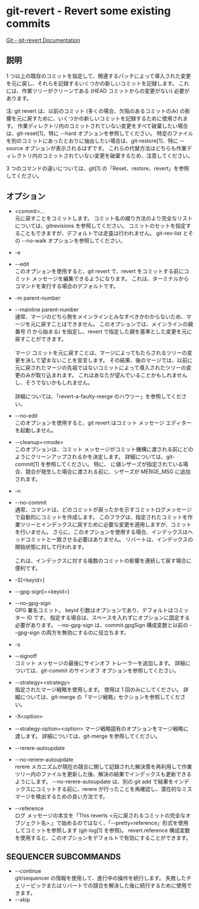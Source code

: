 # git-revert - Revert some existing commits

[Git - git-revert Documentation](https://git-scm.com/docs/git-revert)

## 説明
1 つ以上の既存のコミットを指定して、関連するパッチによって導入された変更を元に戻し、それらを記録するいくつかの新しいコミットを記録します。 これには、作業ツリーがクリーンである (HEAD コミットからの変更がない) 必要があります。

注: git revert は、以前のコミット (多くの場合、欠陥のあるコミットのみ) の影響を元に戻すために、いくつかの新しいコミットを記録するために使用されます。 作業ディレクトリ内のコミットされていない変更をすべて破棄したい場合は、git-reset[1]、特に --hard オプションを参照してください。 特定のファイルを別のコミットにあったとおりに抽出したい場合は、git-restore[1]、特に --source オプションが表示されるはずです。 これらの代替方法はどちらも作業ディレクトリ内のコミットされていない変更を破棄するため、注意してください。

3 つのコマンドの違いについては、git[1] の「Reset、restore、revert」を参照してください。

## オプション

* \<commit>…​  
元に戻すことをコミットします。 コミット名の綴り方法のより完全なリストについては、gitrevisions を参照してください。 コミットのセットを指定することもできますが、デフォルトでは走査は行われません。 git-rev-list とその --no-walk オプションを参照してください。

* -e
* --edit  
このオプションを使用すると、git revert で、revert をコミットする前にコミット メッセージを編集できるようになります。 これは、ターミナルからコマンドを実行する場合のデフォルトです。

* -m parent-number
* --mainline parent-number  
通常、マージのどちら側をメインラインとみなすべきかわからないため、マージを元に戻すことはできません。 このオプションでは、メインラインの親番号 (1 から始まる) を指定し、revert で指定した親を基準とした変更を元に戻すことができます。<br><br>マージ コミットを元に戻すことは、マージによってもたらされるツリーの変更を決して望まないことを宣言します。 その結果、後のマージでは、以前に元に戻されたマージの先祖ではないコミットによって導入されたツリーの変更のみが取り込まれます。 これはあなたが望んでいることかもしれませんし、そうでないかもしれません。<br><br>詳細については、「revert-a-faulty-merge のハウツー」を参照してください。

* --no-edit  
このオプションを使用すると、git revert はコミット メッセージ エディターを起動しません。

* --cleanup=\<mode>  
このオプションは、コミット メッセージがコミット機構に渡される前にどのようにクリーンアップされるかを決定します。 詳細については、git-commit[1] を参照してください。 特に、<mode> に値シザーズが指定されている場合、競合が発生した場合に渡される前に、シザーズが MERGE_MSG に追加されます。

* -n
* --no-commit  
通常、コマンドは、どのコミットが戻ったかを示すコミットログメッセージで自動的にコミットを作成します。 このフラグは、指定されたコミットを作業ツリーとインデックスに戻すために必要な変更を適用しますが、コミットを行いません。 さらに、このオプションを使用する場合、インデックスはヘッドコミットと一致させる必要はありません。 リバートは、インデックスの開始状態に対して行われます。<br><br>これは、インデックスに対する複数のコミットの影響を連続して戻す場合に便利です。

* -S[\<keyid>]
* --gpg-sign[=\<keyid>]
* --no-gpg-sign  
GPG 署名コミット。 keyid 引数はオプションであり、デフォルトはコミッター ID です。 指定する場合は、スペースを入れずにオプションに固定する必要があります。 --no-gpg-sign は、commit.gpgSign 構成変数と以前の --gpg-sign の両方を無効にするのに役立ちます。
* -s
* --signoff  
コミット メッセージの最後にサインオフ トレーラーを追加します。 詳細については、git-commit のサインオフ オプションを参照してください。
* --strategy=\<strategy>  
指定されたマージ戦略を使用します。 使用は 1 回のみにしてください。 詳細については、git-merge の「マージ戦略」セクションを参照してください。
* -X\<option>  
* --strategy-option=\<option>
マージ戦略固有のオプションをマージ戦略に渡します。 詳細については、git-merge を参照してください。
* --rerere-autoupdate 
* --no-rerere-autoupdate  
rerere メカニズムが現在の競合に関して記録された解決策を再利用して作業ツリー内のファイルを更新した後、解決の結果でインデックスも更新できるようにします。 --no-rerere-autoupdate は、別の git add で結果をインデックスにコミットする前に、rerere が行ったことを再確認し、潜在的なミスマージを検出するための良い方法です。
* --reference  
ログ メッセージの本文を「This reverts <元に戻されるコミットの完全なオブジェクト名>.」で始めるのではなく、「--pretty=reference」形式を使用してコミットを参照します (git-log[1] を参照)。 revert.reference 構成変数を使用すると、このオプションをデフォルトで有効にすることができます。

## SEQUENCER SUBCOMMANDS
* --continue  
git/sequencer の情報を使用して、進行中の操作を続行します。 失敗したチェリーピックまたはリバートでの競合を解決した後に続行するために使用できます。
* --skip  
